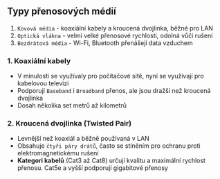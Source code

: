 ## Typy přenosových médií

1. `Kovová média` - koaxiální kabely a kroucená dvojlinka, běžné pro LAN
2. `Optická vlákna` - velmi velké přenosové rychlosti, odolná vůči rušení
3. `Bezdrátová média` - Wi-Fi, Bluetooth přenášejí data vzduchem

### 1. Koaxiální kabely
- V minulosti se využívaly pro počítačové sitě, nyní se využívají pro kabelovou televizi
- Podporují `Baseband` i `Broadband` přenos, ale jsou dražší než kroucená dvojlinka
- Dosah několika set metrů až kilometrů

### 2. Kroucená dvojlinka (Twisted Pair)
- Levnější než koaxiál a běžně používaná v LAN
- Obsahuje `čtyři páry drátů`, často se stíněním pro ochranu proti elektromagnetickému rušení
- **Kategori kabelů** (Cat3 až Cat8) určují kvalitu a maximální rychlost přenosu. Cat5e a vyšší podporují gigabitové přenosy
